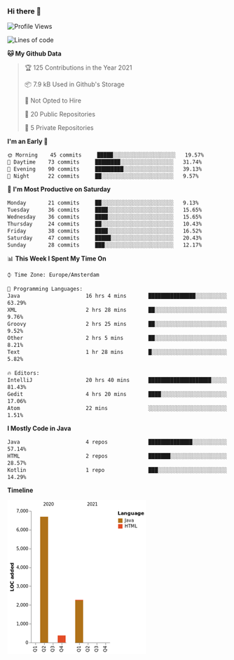 ### Hi there 👋


<!--START_SECTION:waka-->
![Profile Views](http://img.shields.io/badge/Profile%20Views-57-blue)

![Lines of code](https://img.shields.io/badge/From%20Hello%20World%20I%27ve%20Written-9352%20lines%20of%20code-blue)

**🐱 My Github Data** 

> 🏆 125 Contributions in the Year 2021
 > 
> 📦 7.9 kB Used in Github's Storage 
 > 
> 🚫 Not Opted to Hire
 > 
> 📜 20 Public Repositories 
 > 
> 🔑 5 Private Repositories  
 > 
**I'm an Early 🐤** 

```text
🌞 Morning    45 commits     █████░░░░░░░░░░░░░░░░░░░░   19.57% 
🌆 Daytime    73 commits     ████████░░░░░░░░░░░░░░░░░   31.74% 
🌃 Evening    90 commits     █████████░░░░░░░░░░░░░░░░   39.13% 
🌙 Night      22 commits     ██░░░░░░░░░░░░░░░░░░░░░░░   9.57%

```
📅 **I'm Most Productive on Saturday** 

```text
Monday       21 commits     ██░░░░░░░░░░░░░░░░░░░░░░░   9.13% 
Tuesday      36 commits     ████░░░░░░░░░░░░░░░░░░░░░   15.65% 
Wednesday    36 commits     ████░░░░░░░░░░░░░░░░░░░░░   15.65% 
Thursday     24 commits     ██░░░░░░░░░░░░░░░░░░░░░░░   10.43% 
Friday       38 commits     ████░░░░░░░░░░░░░░░░░░░░░   16.52% 
Saturday     47 commits     █████░░░░░░░░░░░░░░░░░░░░   20.43% 
Sunday       28 commits     ███░░░░░░░░░░░░░░░░░░░░░░   12.17%

```


📊 **This Week I Spent My Time On** 

```text
⌚︎ Time Zone: Europe/Amsterdam

💬 Programming Languages: 
Java                     16 hrs 4 mins       ███████████████░░░░░░░░░░   63.29% 
XML                      2 hrs 28 mins       ██░░░░░░░░░░░░░░░░░░░░░░░   9.76% 
Groovy                   2 hrs 25 mins       ██░░░░░░░░░░░░░░░░░░░░░░░   9.52% 
Other                    2 hrs 5 mins        ██░░░░░░░░░░░░░░░░░░░░░░░   8.21% 
Text                     1 hr 28 mins        █░░░░░░░░░░░░░░░░░░░░░░░░   5.82%

🔥 Editors: 
IntelliJ                 20 hrs 40 mins      ████████████████████░░░░░   81.43% 
Gedit                    4 hrs 20 mins       ████░░░░░░░░░░░░░░░░░░░░░   17.06% 
Atom                     22 mins             ░░░░░░░░░░░░░░░░░░░░░░░░░   1.51%

```

**I Mostly Code in Java** 

```text
Java                     4 repos             ██████████████░░░░░░░░░░░   57.14% 
HTML                     2 repos             ███████░░░░░░░░░░░░░░░░░░   28.57% 
Kotlin                   1 repo              ███░░░░░░░░░░░░░░░░░░░░░░   14.29%

```


**Timeline**

![Chart not found](https://raw.githubusercontent.com/powercasgamer/powercasgamer/master/charts/bar_graph.png) 


<!--END_SECTION:waka-->
